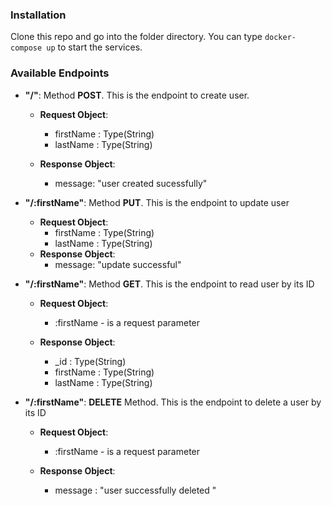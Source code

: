 
### Installation
Clone this repo and go into the folder directory. You can type `docker-compose up` to start the services.
### Available Endpoints
* **"/"**: Method **POST**. This is the endpoint to create user.
	* **Request Object**:
		* firstName : Type(String)
		* lastName : Type(String)

	* **Response Object**:
		* message: "user created sucessfully"


* **"/:firstName"**: Method **PUT**. This is the endpoint to update user
	* **Request Object**:
		* firstName : Type(String)
		* lastName : Type(String)
	* **Response Object**:
		* message: "update successful"

* **"/:firstName"**: Method **GET**. This is the endpoint to read user by its ID
	* **Request Object**:
		* :firstName - is a request parameter

	* **Response Object**:
		* _id : Type(String)
		* firstName : Type(String)
		* lastName : Type(String)

* **"/:firstName"**:  **DELETE** Method. This is the endpoint to delete a user by its ID
	 * **Request Object**:
		 * :firstName - is a request parameter

	* **Response Object**:
		* message : "user successfully deleted "


